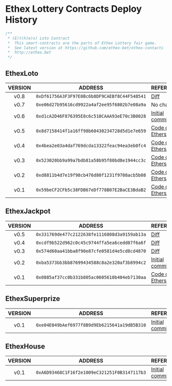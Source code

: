 # Ethex Lottery Contracts Deploy History
```javascript
/**
 * (E)t)h)e)x) Loto Contract 
 *  This smart-contracts are the parts of Ethex Lottery fair game.
 *  See latest version at https://github.com/ethex-bet/ethex-contacts 
 *  http://ethex.bet
 */
```
## EthexLoto

VERSION|ADDRESS|REFERENCE
:-----:|:-----:|:--------
v0.8|```0xDf61756A3F3F97E0Bc6b8DF9CAEBf8C44F548541```|[Diff](https://github.com/ethex-bet/ethex-contracts/commit/e74e0842d91222edc45092bb3ab24e05cb805334#diff-e0bc8b9801c333a470508fbb1da01ba6)
v0.7|```0xe06d27b95616cd9922a4af2ee95f6802b7e08a9a```|No changes
v0.6|```0xd1cA2D46F876395E8c6c510CAAA93eE70c3B0028```|[Initial commit](https://github.com/ethex-bet/ethex-contracts/commit/a45b696100a290a17683727f9541f7e1d49646a4#diff-e0bc8b9801c333a470508fbb1da01ba6)
v0.5|```0x8d7158414f1a16ff98b60430234728d5d1e7e659```|[Code on Etherscan](https://etherscan.io/address/0x8d7158414f1a16ff98b60430234728d5d1e7e659#contracts)
v0.4|```0x4bea2e03a4daf769dcda13322feac94ea3eb0fc4```|[Code on Etherscan](https://etherscan.io/address/0x4bea2e03a4daf769dcda13322feac94ea3eb0fc4#contracts)
v0.3|```0x523020bb9a99a7bdb81a58b95f80bd8e1944cc3c```|[Code on Etherscan](https://etherscan.io/address/0x523020bb9a99a7bdb81a58b95f80bd8e1944cc3c#contracts)
v0.2|```0xd8811b4d7e19f98cb476d80f1231f9708acb5b08```|[Code on Etherscan](https://etherscan.io/address/0xd8811b4d7e19f98cb476d80f1231f9708acb5b08#contracts)
v0.1|```0x59beCF2CFb5c38FDB67eDf778B07E2BaCE3BdaB2```|[Code on Etherscan](https://etherscan.io/address/0x59beCF2CFb5c38FDB67eDf778B07E2BaCE3BdaB2#contracts)

## EthexJackpot

VERSION|ADDRESS|REFERENCE
:-----:|:-----:|:--------
v0.5|```0x331769de477c2122638fe1116808d3a9159ab13a```|[Diff](https://github.com/ethex-bet/ethex-contracts/commit/6b8664b698d3d953e16c284fadc6caeb9e58e3db#diff-23ed98dc289403d77f89e3aff1b42e6d)
v0.4|```0xcdf9b522d962c0c45c9744ffa5ea6cedd07f6a6f```|[Diff](https://github.com/ethex-bet/ethex-contracts/commit/10941e615a44bd51e576687f9004e15440300852#diff-23ed98dc289403d77f89e3aff1b42e6d)
v0.3|```0x574d60aa41bba8f90e87cfe0581d4e5cd8cd4870```|[Diff](https://github.com/ethex-bet/ethex-contracts/commit/015e11cd602825c3c1e7b375af56476d865013b9#diff-23ed98dc289403d77f89e3aff1b42e6d)
v0.2|```0xba5373bb3bb87699434588c8a2e320af3b8994c2```|[Initial commit](https://github.com/ethex-bet/ethex-contracts/commit/893173159c06b74025e9c1ebd635756abafab1d2#diff-23ed98dc289403d77f89e3aff1b42e6d)
v0.1|```0x0885af37cc0b331b805ac0605610b404eb7130aa```|[Code on Etherscan](https://etherscan.io/address/0x0885af37cc0b331b805ac0605610b404eb7130aa#contracts)

## EthexSuperprize

VERSION|ADDRESS|REFERENCE
:-----:|:-----:|:--------
v0.1|```0xe04E049bAef6977f8B9d9Eb6215641a19dB5B310```|[Initial commit](https://github.com/ethex-bet/ethex-contracts/commit/e5d477ba6ad0721642676c81af005d3571384cba#diff-127df9f21eaad9bc7a281b3ce05b8f27)

## EthexHouse

VERSION|ADDRESS|REFERENCE
:-----:|:-----:|:--------
v0.1|```0xA6D93468C1F16f2e1009eC321251F0B3147117b3```|[Initial commit](https://github.com/ethex-bet/ethex-contracts/commit/cb39377d745cda742195529f0c3e78cd577978a3#diff-e3e59a66a37c7ea846ea6096443608c0)
